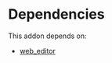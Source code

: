 # Dependencies

This addon depends on:

- [web_editor](https://github.com/bringout/oca-ocb-web/tree/00b33fd1c7f7e1b4e9a1b64f63b15a8e29c442ab/odoo-bringout-oca-ocb-web_editor)
